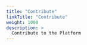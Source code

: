 ```yaml
---
title: "Contribute"
linkTitle: "Contribute"
weight: 1000
description: >
  Contribute to the Platform
---
```

